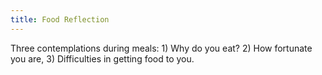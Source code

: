 ```yaml
---
title: Food Reflection
---
```


Three contemplations during meals: 1) Why do you eat? 2) How fortunate you are, 3) Difficulties in getting food to you.